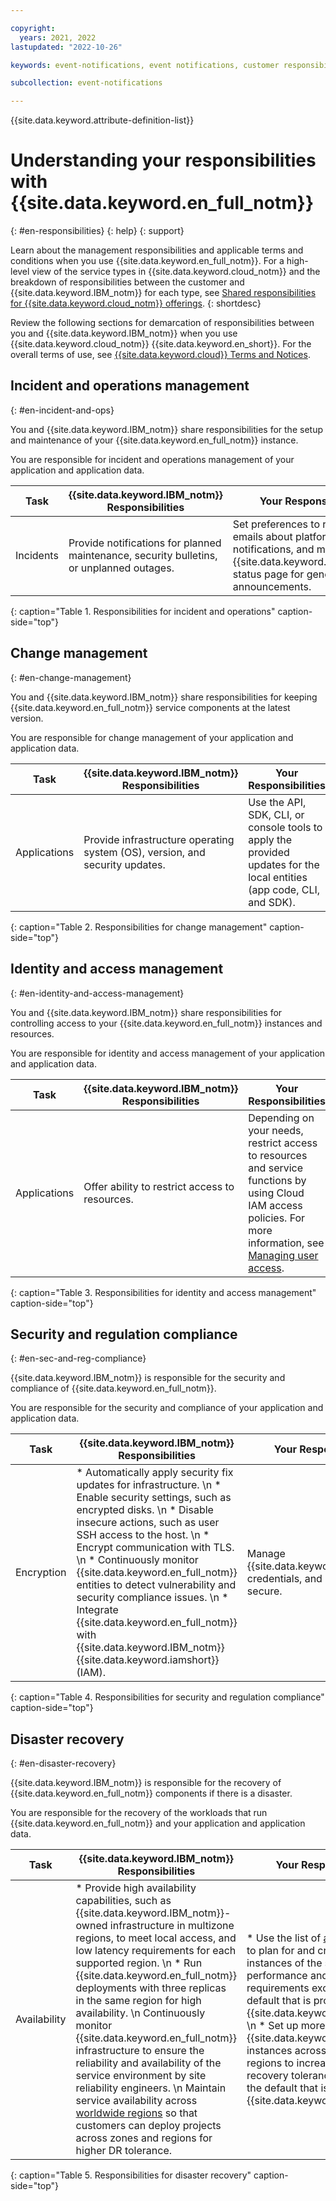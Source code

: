 ```yaml
---

copyright:
  years: 2021, 2022
lastupdated: "2022-10-26"

keywords: event-notifications, event notifications, customer responsibilities, IBM responsibilities, terms and conditions, disaster recovery, toolchain backup

subcollection: event-notifications

---
```


{{site.data.keyword.attribute-definition-list}}

# Understanding your responsibilities with {{site.data.keyword.en_full_notm}}
{: #en-responsibilities}
{: help}
{: support}

Learn about the management responsibilities and applicable terms and conditions when you use {{site.data.keyword.en_full_notm}}. For a high-level view of the service types in {{site.data.keyword.cloud_notm}} and the breakdown of responsibilities between the customer and {{site.data.keyword.IBM_notm}} for each type, see [Shared responsibilities for {{site.data.keyword.cloud_notm}} offerings](/docs/overview?topic=overview-shared-responsibilities).
{: shortdesc}

Review the following sections for demarcation of responsibilities between you and {{site.data.keyword.IBM_notm}} when you use {{site.data.keyword.cloud_notm}} {{site.data.keyword.en_short}}. For the overall terms of use, see [{{site.data.keyword.cloud}} Terms and Notices](/docs/overview/terms-of-use?topic=overview-terms).

## Incident and operations management
{: #en-incident-and-ops}

You and {{site.data.keyword.IBM_notm}} share responsibilities for the setup and maintenance of your {{site.data.keyword.en_full_notm}} instance.

You are responsible for incident and operations management of your application and application data.

|Task     |{{site.data.keyword.IBM_notm}} Responsibilities |Your Responsibilities |
|-------------|-----------------------|-----------------------|
|Incidents |Provide notifications for planned maintenance, security bulletins, or unplanned outages. |Set preferences to receive emails about platform notifications, and monitor the {{site.data.keyword.cloud_notm}} status page for general announcements. |
{: caption="Table 1. Responsibilities for incident and operations" caption-side="top"}

## Change management
{: #en-change-management}

You and {{site.data.keyword.IBM_notm}} share responsibilities for keeping {{site.data.keyword.en_full_notm}} service components at the latest version.

You are responsible for change management of your application and application data.

|Task     |{{site.data.keyword.IBM_notm}} Responsibilities |Your Responsibilities |
|-------------|-----------------------|-----------------------|
|Applications |Provide infrastructure operating system (OS), version, and security updates. |Use the API, SDK, CLI, or console tools to apply the provided updates for the local entities (app code, CLI, and SDK). |
{: caption="Table 2. Responsibilities for change management" caption-side="top"}

## Identity and access management
{: #en-identity-and-access-management}

You and {{site.data.keyword.IBM_notm}} share responsibilities for controlling access to your {{site.data.keyword.en_full_notm}} instances and resources.

You are responsible for identity and access management of your application and application data.

|Task     |{{site.data.keyword.IBM_notm}} Responsibilities |Your Responsibilities |
|-------------|-----------------------|-----------------------|
|Applications |Offer ability to restrict access to resources.	|Depending on your needs, restrict access to resources and service functions by using Cloud IAM access policies. For more information, see [Managing user access](/docs/app-configuration?topic=app-configuration-ac-service-access-management). |
{: caption="Table 3. Responsibilities for identity and access management" caption-side="top"}

## Security and regulation compliance
{: #en-sec-and-reg-compliance}

{{site.data.keyword.IBM_notm}} is responsible for the security and compliance of {{site.data.keyword.en_full_notm}}.

You are responsible for the security and compliance of your application and application data.

|Task     |{{site.data.keyword.IBM_notm}} Responsibilities |Your Responsibilities |
|-------------|-----------------------|-----------------------|
|Encryption |* Automatically apply security fix updates for infrastructure. \n * Enable security settings, such as encrypted disks. \n * Disable insecure actions, such as user SSH access to the host. \n * Encrypt communication with TLS. \n * Continuously monitor {{site.data.keyword.en_full_notm}} entities to detect vulnerability and security compliance issues. \n * Integrate {{site.data.keyword.en_full_notm}} with {{site.data.keyword.IBM_notm}} {{site.data.keyword.iamshort}} (IAM). |Manage {{site.data.keyword.cloud_notm}} credentials, and keep credentials secure. |
{: caption="Table 4. Responsibilities for security and regulation compliance" caption-side="top"}

## Disaster recovery
{: #en-disaster-recovery}

{{site.data.keyword.IBM_notm}} is responsible for the recovery of {{site.data.keyword.en_full_notm}} components if there is a disaster.

You are responsible for the recovery of the workloads that run {{site.data.keyword.en_full_notm}} and your application and application data.

|Task     |{{site.data.keyword.IBM_notm}} Responsibilities |Your Responsibilities |
|-------------|-----------------------|-----------------------|
|Availability | * Provide high availability capabilities, such as {{site.data.keyword.IBM_notm}}-owned infrastructure in multizone regions, to meet local access, and low latency requirements for each supported region. \n * Run {{site.data.keyword.en_full_notm}} deployments with three replicas in the same region for high availability. \n Continuously monitor {{site.data.keyword.en_full_notm}} infrastructure to ensure the reliability and availability of the service environment by site reliability engineers. \n Maintain service availability across [worldwide regions](/docs/event-notifications?topic=event-notifications-ac-regions-endpoints) so that customers can deploy projects across zones and regions for higher DR tolerance. |* Use the list of [available regions](/docs/event-notifications?topic=event-notifications-ac-regions-endpoints#ac-regions) to plan for and create new instances of the service to meet performance and availability requirements exceeding the default that is provided by {{site.data.keyword.IBM_notm}}. \n * Set up more {{site.data.keyword.en_full_notm}} instances across zones and regions to increase disaster recovery tolerance that exceeds the default that is provided by {{site.data.keyword.IBM_notm}}.
{: caption="Table 5. Responsibilities for disaster recovery" caption-side="top"}
